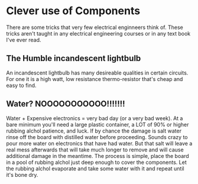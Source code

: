 # Clever use of Components
There are some tricks that very few electrical enginneers think of.  These tricks aren't taught in any electrical engineering courses or in any text book I've ever read.

## The Humble incandescent lightbulb
  An incandescent lightbulb has many desireable qualities in certain circuits.  For one it is a high watt, low resistance thermo-resistor that's cheap and easy to find.

## Water? NOOOOOOOOOOO!!!!!!!
  Water + Expensive electronics = very bad day (or a very bad week).  At a bare minimum you'll need a large plastic container, a LOT of 90% or higher rubbing alchol patience, and luck.  If by chance the damage is salt water rinse off the board with distilled water before proceeding.  Sounds crazy to pour more water on electronics that have had water. But that salt will leave a real mess afterwards that will take much longer to remove and will cause additional damage in the meantime.  The process is simple, place the board in a pool of rubbing alchol just deep enough to cover the components. Let the rubbing alchol evaporate and take some water with it and repeat until it's bone dry.

 
  
  
